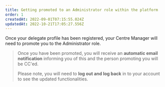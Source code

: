 ```yaml
---
title: Getting promoted to an Administrator role within the platform
order: 1
createdAt: 2022-09-01T07:15:55.024Z
updatedAt: 2022-10-21T17:05:27.556Z
---
```

Once your delegate profile has been registered, your Centre Manager will need to promote you to the Administrator role.

> Once you have been promoted, you will receive an **automatic email notification** informing you of this and the person promoting you will be CC'ed. ​
>
> ​Please note, you will need to **log out and log back** in to your account to see the updated functionalities.